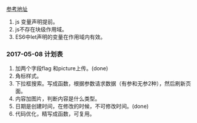 [参考地址](https://zhuanlan.zhihu.com/p/26638537)

1. js 变量声明提前。
2. js不存在块级作用域。
3. ES6中let声明的变量在作用域内有效。

### 2017-05-08 计划表
1. 加两个字段flag 和picture上传。(done)
2. 角标样式。
3. 下拉框搜索。写成函数，根据参数请求数据（有参和无参2种），然后刷新页面。
4. 内容加图片，判断内容是什么类型。
5. 日期是创建时间，在修改的时候，不可修改时间。(done)
6. 代码优化，精写成函数，可复用。
